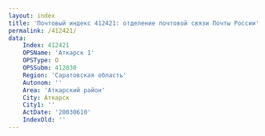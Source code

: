 ```yaml
---
layout: index
title: 'Почтовый индекс 412421: отделение почтовой связи Почты России'
permalink: /412421/
data:
    Index: 412421
    OPSName: 'Аткарск 1'
    OPSType: О
    OPSSubm: 412030
    Region: 'Саратовская область'
    Autonom: ''
    Area: 'Аткарский район'
    City: Аткарск
    City1: ''
    ActDate: '20030610'
    IndexOld: ''
---
```

